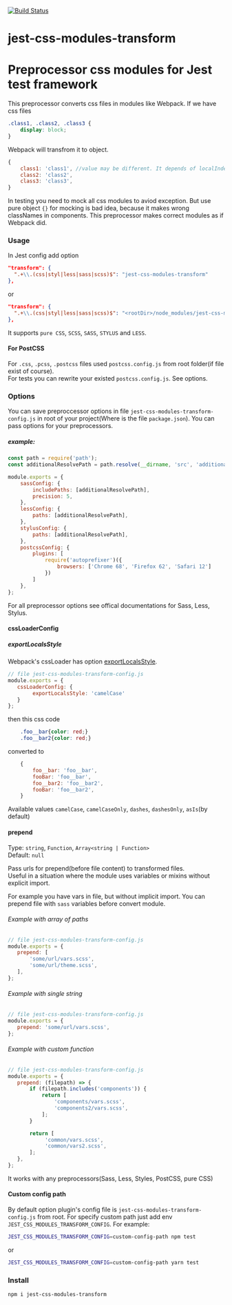 [![Build Status](https://travis-ci.org/Connormiha/jest-css-modules-transform.svg?branch=master)](https://travis-ci.org/Connormiha/jest-css-modules-transform)

# jest-css-modules-transform
# Preprocessor css modules for Jest test framework
This preprocessor converts css files in modules like Webpack.
If we have css files
```css
.class1, .class2, .class3 {
    display: block;
}
```
Webpack will transfrom it to object.
```js
{
    class1: 'class1', //value may be different. It depends of localIndentName property
    class2: 'class2',
    class3: 'class3',
}
```

In testing you need to mock all css modules to aviod exception. But use pure object `{}` for mocking is bad idea, because it makes wrong classNames in components. This preprocessor makes correct modules as if Webpack did.

### Usage
In Jest config add option
```json
"transform": {
  ".+\\.(css|styl|less|sass|scss)$": "jest-css-modules-transform"
},
```
or
```json
"transform": {
  ".+\\.(css|styl|less|sass|scss)$": "<rootDir>/node_modules/jest-css-modules-transform"
},
```

It supports `pure CSS`, `SCSS`, `SASS`, `STYLUS` and `LESS`.  

#### For PostCSS
For `.css`, `.pcss`, `.postcss` files used `postcss.config.js` from root folder(if file exist of course).  
For tests you can rewrite your existed `postcss.config.js`. See options.
### Options
You can save preproccessor options in file `jest-css-modules-transform-config.js` in root of your project(Where is the file `package.json`).
You can pass options for your preprocessors.
##### example:  
```js
const path = require('path');  
const additionalResolvePath = path.resolve(__dirname, 'src', 'additional_modules');

module.exports = {
    sassConfig: {
        includePaths: [additionalResolvePath],
        precision: 5,
    },
    lessConfig: {
        paths: [additionalResolvePath],
    },
    stylusConfig: {
        paths: [additionalResolvePath],
    },
    postcssConfig: {
        plugins: [
            require('autoprefixer')({
                browsers: ['Chrome 68', 'Firefox 62', 'Safari 12']
            })
        ]
    },
};
```
For all preprocessor options see offical documentations for Sass, Less, Stylus.

#### cssLoaderConfig
##### exportLocalsStyle
Webpack's cssLoader has option [exportLocalsStyle](https://github.com/webpack-contrib/css-loader#exportlocalsstyle).
```js
// file jest-css-modules-transform-config.js
module.exports = {
   cssLoaderConfig: {
        exportLocalsStyle: 'camelCase'
   }
};
```
then this css code
```css
    .foo__bar{color: red;}
    .foo__bar2{color: red;}
```
converted to
```js
    {
        foo__bar: 'foo__bar',
        fooBar: 'foo__bar',
        foo__bar2: 'foo__bar2',
        fooBar: 'foo__bar2',
    }
```
Available values `camelCase`, `camelCaseOnly`, `dashes`, `dashesOnly`, `asIs`(by default)

#### prepend
Type: `string`, `Function`, `Array<string | Function>`  
Default: `null`

Pass urls for prepend(before file content) to transformed files.  
Useful in a situation where the module uses variables or mixins without explicit import. 

For example you have vars in file, but without implicit import. You can prepend file with `sass` variables before convert module.
###### Example with array of paths
```js
// file jest-css-modules-transform-config.js
module.exports = {
   prepend: [
       'some/url/vars.scss',
       'some/url/theme.scss',
   ],
};
```
###### Example with single string
```js
// file jest-css-modules-transform-config.js
module.exports = {
   prepend: 'some/url/vars.scss',
};
```

###### Example with custom function
```js
// file jest-css-modules-transform-config.js
module.exports = {
   prepend: (filepath) => {
       if (filepath.includes('components')) {
           return [
               'components/vars.scss',
               'components2/vars.scss',
           ];
       }

       return [
            'common/vars.scss',
            'common/vars2.scss',
       ];
   },
};
```
It works with any preprocessors(Sass, Less, Styles, PostCSS, pure CSS)

#### Custom config path
By default option plugin's config file is `jest-css-modules-transform-config.js` from root. For specify custom path just add env `JEST_CSS_MODULES_TRANSFORM_CONFIG`. For example:
```bash
JEST_CSS_MODULES_TRANSFORM_CONFIG=custom-config-path npm test
```
or
```bash
JEST_CSS_MODULES_TRANSFORM_CONFIG=custom-config-path yarn test
```
### Install
```
npm i jest-css-modules-transform
```
